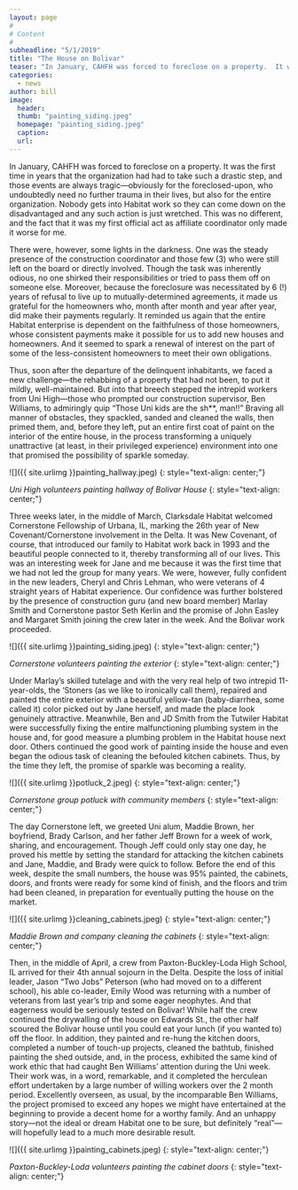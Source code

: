```yaml
---
layout: page
#
# Content
#
subheadline: "5/1/2019"
title: "The House on Bolivar"
teaser: "In January, CAHFH was forced to foreclose on a property.  It was the first time in years that the organization had had to take such a drastic step, and those events are always tragic—obviously for the foreclosed-upon, who undoubtedly need no further trauma in their lives, but also for the entire organization.  Nobody gets into Habitat work so they can come down on the disadvantaged and any such action is just wretched."
categories:
  - news
author: bill
image:
  header:
  thumb: "painting_siding.jpeg"
  homepage: "painting_siding.jpeg"
  caption:
  url:
---
```

In January, CAHFH was forced to foreclose on a property.  It was the first time in years that the organization had had to take such a drastic step, and those events are always tragic—obviously for the foreclosed-upon, who undoubtedly need no further trauma in their lives, but also for the entire organization.  Nobody gets into Habitat work so they can come down on the disadvantaged and any such action is just wretched.  This was no different, and the fact that it was my first official act as affiliate coordinator only made it worse for me.

There were, however, some lights in the darkness.  One was the steady presence of the construction coordinator and those few (3) who were still left on the board or directly involved.  Though the task was inherently odious, no one shirked their responsibilities or tried to pass them off on someone else.  Moreover, because the foreclosure was necessitated by 6 (!) years of refusal to live up to mutually-determined agreements, it made us grateful for the homeowners who, month after month and year after year, did make their payments regularly.  It reminded us again that the entire Habitat enterprise is dependent on the faithfulness of those homeowners, whose consistent payments make it possible for us to add new houses and homeowners.  And it seemed to spark a renewal of interest on the part of some of the less-consistent homeowners to meet their own obligations.

Thus, soon after the departure of the delinquent inhabitants, we faced a new challenge—the rehabbing of a property that had not been, to put it mildly, well-maintained. But into that breech stepped the intrepid workers from Uni High—those who prompted our construction supervisor, Ben Williams, to admiringly quip “Those Uni kids are the sh**, man!!”  Braving all manner of obstacles, they spackled, sanded and cleaned the walls, then primed them, and, before they left, put an entire first coat of paint on the interior of the entire house, in the process transforming a uniquely unattractive (at least, in their privileged experience) environment into one that promised the possibility of sparkle someday.

![]({{ site.urlimg }}painting_hallway.jpeg)
{: style="text-align: center;"}

*Uni High volunteers painting hallway of Bolivar House*
{: style="text-align: center;"}

Three weeks later, in the middle of March, Clarksdale Habitat welcomed Cornerstone Fellowship of Urbana, IL, marking the 26th year of New Covenant/Cornerstone involvement in the Delta.  It was New Covenant, of course, that introduced our family to Habitat work back in 1993 and the beautiful people connected to it, thereby transforming all of our lives.  This was an interesting week for Jane and me because it was the first time that we had not led the group for many years.  We were, however, fully confident in the new leaders, Cheryl and Chris Lehman, who were veterans of 4 straight years of Habitat experience.  Our confidence was further bolstered by the presence of construction guru (and new board member) Marlay Smith and Cornerstone pastor Seth Kerlin and the promise of John Easley and Margaret Smith joining the crew later in the week.  And the Bolivar work proceeded.

![]({{ site.urlimg }}painting_siding.jpeg)
{: style="text-align: center;"}

*Cornerstone volunteers painting the exterior*
{: style="text-align: center;"}

Under Marlay’s skilled tutelage and with the very real help of two intrepid 11-year-olds, the ‘Stoners (as we like to ironically call them), repaired and painted the entire exterior with a beautiful yellow-tan (baby-diarrhea, some called it) color picked out by Jane herself, and made the place look genuinely attractive.  Meanwhile, Ben and JD Smith from the Tutwiler Habitat were successfully fixing the entire malfunctioning plumbing system in the house and, for good measure a plumbing problem in the Habitat house next door.  Others continued the good work of painting inside the house and even began the odious task of cleaning the befouled kitchen cabinets.  Thus, by the time they left, the promise of sparkle was becoming a reality.

![]({{ site.urlimg }}potluck_2.jpeg)
{: style="text-align: center;"}

*Cornerstone group potluck with community members*
{: style="text-align: center;"}

The day Cornerstone left, we greeted Uni alum, Maddie Brown, her boyfriend, Brady Carlson, and her father Jeff Brown for a week of work, sharing, and encouragement.  Though Jeff could only stay one day, he proved his mettle by setting the standard for attacking the kitchen cabinets and Jane, Maddie, and Brady were quick to follow.  Before the end of this week, despite the small numbers, the house was 95% painted, the cabinets, doors, and fronts were ready for some kind of finish, and the floors and trim had been cleaned, in preparation for eventually putting the house on the market.

![]({{ site.urlimg }}cleaning_cabinets.jpeg)
{: style="text-align: center;"}

*Maddie Brown and company cleaning the cabinets*
{: style="text-align: center;"}

Then, in the middle of April, a crew from Paxton-Buckley-Loda High School, IL arrived for their 4th annual sojourn in the Delta.  Despite the loss of initial leader, Jason “Two Jobs” Peterson (who had moved on to a different school), his able co-leader, Emily Wood was returning with a number of veterans from last year’s trip and some eager neophytes.  And that eagerness would be seriously tested on Bolivar!  While half the crew continued the drywalling of the house on Edwards St., the other half scoured the Bolivar house until you could eat your lunch (if you wanted to) off the floor.  In addition, they painted and re-hung the kitchen doors, completed a number of touch-up projects, cleaned the bathtub, finished painting the shed outside, and, in the process, exhibited the same kind of work ethic that had caught Ben Williams’ attention during the Uni week.  Their work was, in a word, remarkable, and it completed the herculean effort undertaken by a large number of willing workers over the 2 month period.  Excellently overseen, as usual, by the incomparable Ben Williams, the project promised to exceed any hopes we might have entertained at the beginning to provide a decent home for a worthy family.  And an unhappy story—not the ideal or dream Habitat one to be sure, but definitely “real”—will hopefully lead to a much more desirable result.

![]({{ site.urlimg }}painting_cabinets.jpeg)
{: style="text-align: center;"}

*Paxton-Buckley-Loda volunteers painting the cabinet doors*
{: style="text-align: center;"}
